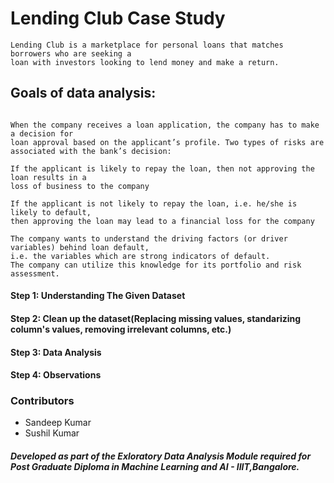 # Lending Club Case Study 

```
Lending Club is a marketplace for personal loans that matches borrowers who are seeking a 
loan with investors looking to lend money and make a return. 

```

## Goals of data analysis:  

``` 

When the company receives a loan application, the company has to make a decision for 
loan approval based on the applicant’s profile. Two types of risks are associated with the bank’s decision:

If the applicant is likely to repay the loan, then not approving the loan results in a 
loss of business to the company

If the applicant is not likely to repay the loan, i.e. he/she is likely to default, 
then approving the loan may lead to a financial loss for the company

The company wants to understand the driving factors (or driver variables) behind loan default, 
i.e. the variables which are strong indicators of default. 
The company can utilize this knowledge for its portfolio and risk assessment. 

```

#### Step 1: Understanding The Given Dataset  
#### Step 2: Clean up the dataset(Replacing missing values, standarizing column's values, removing irrelevant columns, etc.)
#### Step 3: Data Analysis
#### Step 4: Observations  

### Contributors
- Sandeep Kumar
- Sushil Kumar







##### Developed as part of the Exloratory Data Analysis Module required for Post Graduate Diploma in Machine Learning and AI - IIIT,Bangalore.